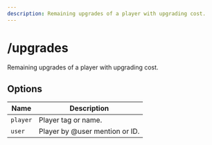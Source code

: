 ```yaml
---
description: Remaining upgrades of a player with upgrading cost.
---
```


# /upgrades

Remaining upgrades of a player with upgrading cost.

## Options

| Name | Description |
|------|-------------|
| `player` | Player tag or name. |
| `user` | Player by @user mention or ID. |

